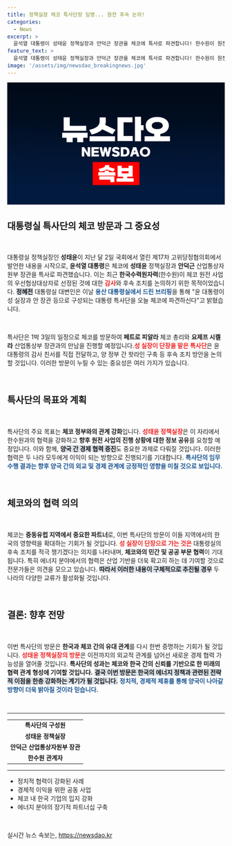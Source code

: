 ```yaml
---
title: 정책실장 체코 특사단장 임명... 원전 후속 논의!
categories:
  - News
excerpt: >
  윤석열 대통령이 성태윤 정책실장과 안덕근 장관을 체코에 특사로 파견합니다! 한수원이 원전 사업의 우선협상대상자로 선정된 가운데, 감사와 후속 조치를 논의하는 중요한 일정이 다가옵니다.
feature_text: >
  윤석열 대통령이 성태윤 정책실장과 안덕근 장관을 체코에 특사로 파견합니다! 한수원이 원전 사업의 우선협상대상자로 선정된 가운데, 감사와 후속 조치를 논의하는 중요한 일정이 다가옵니다.
image: '/assets/img/newsdao_breakingnews.jpg'
---
```


<p><img src="/assets/img/newsdao_breakingnews.jpg" alt="flaretime 속보" /></p>

<h2 data-ke-size="size26">대통령실 특사단의 체코 방문과 그 중요성</h2>

<p data-ke-size="size16">&nbsp;</p>

<p>대통령실 정책실장인 <b>성태윤</b>이 지난 달 2일 국회에서 열린 제17차 고위당정협의회에서 발언한 내용을 시작으로, <b>윤석열 대통령</b>은 체코에 <b>성태윤</b> 정책실장과 <b>안덕근</b> 산업통상자원부 장관을 특사로 파견했습니다. 이는 최근 <b>한국수력원자력</b>(한수원)이 체코 원전 사업의 우선협상대상자로 선정된 것에 대한 <b><span style="color: #ee2323;">감사</span></b>와 후속 조치를 논의하기 위한 목적이었습니다. <b><span style="background-color: #21538527;">정혜전</span></b> 대통령실 대변인은 이날 <b><span style="color: #1a5490;">용산 대통령실에서 드린 브리핑</span></b>을 통해 "윤 대통령이 성 실장과 안 장관 등으로 구성되는 대통령 특사단을 오늘 체코에 파견하신다"고 밝혔습니다.</p></p>

<p data-ke-size="size16">&nbsp;</p>

<p data-ke-size="size16">특사단은 1박 3일의 일정으로 체코를 방문하여 <b>페트로 피알라</b> 체코 총리와 <b>요제프 시켈라</b> 산업통상부 장관과의 만남을 진행할 예정입니다.<b><span style="color: #ee2323;">성 실장이 단장을 맡은 특사단</span></b>은 윤 대통령의 감사 친서를 직접 전달하고, 양 정부 간 핫라인 구축 등 후속 조치 방안을 논의할 것입니다. 이러한 방문이 누릴 수 있는 중요성은 여러 가지가 있습니다.</p>

<p data-ke-size="size16">&nbsp;</p>

<h2 data-ke-size="size26">특사단의 목표와 계획</h2>

<p data-ke-size="size16">&nbsp;</p>

<p>특사단의 주요 목표는 <b>체코 정부와의 관계 강화</b>입니다. <b><span style="color: #ee2323;">성태윤 정책실장</span></b>은 이 자리에서 한수원과의 협력을 강화하고 <b>향후 원전 사업의 진행 상황에 대한 정보 공유</b>를 요청할 예정입니다. 이와 함께, <b><span style="background-color: #21538527;">양국 간 경제 협력 증진</span></b>도 중요한 과제로 다뤄질 것입니다. 이러한 협력은 두 나라 모두에게 이익이 되는 방향으로 진행되기를 기대합니다. <b><span style="color: #1a5490;">특사단의 임무 수행 결과는 향후 양국 간의 외교 및 경제 관계에 긍정적인 영향을 미칠 것으로 보입니다.</span></b></p>

<p data-ke-size="size16">&nbsp;</p>

<h2 data-ke-size="size26">체코와의 협력 의의</h2>

<p data-ke-size="size16">&nbsp;</p>

<p>체코는 <b>중동유럽 지역에서 중요한 파트너</b>로, 이번 특사단의 방문이 이들 지역에서의 한국의 영향력을 확대하는 기회가 될 것입니다. <b><span style="color: #ee2323;">성 실장이 단장으로 가는 것은</span></b> 대통령실의 후속 조치를 적극 챙기겠다는 의지를 나타내며, <b>체코와의 민간 및 공공 부문 협력</b>이 기대됩니다. 특히 에너지 분야에서의 협력은 산업 기반을 더욱 확고히 하는 데 기여할 것으로 전문가들은 의견을 모으고 있습니다. <b><span style="background-color: #21538527;">따라서 이러한 내용이 구체적으로 추진될 경우</span></b> 두 나라의 다양한 교류가 활성화될 것입니다.</p>

<p data-ke-size="size16">&nbsp;</p>

<h2 data-ke-size="size26">결론: 향후 전망</h2>

<p data-ke-size="size16">&nbsp;</p>

<p>이번 특사단의 방문은 <b>한국과 체코 간의 유대 관계</b>를 다시 한번 증명하는 기회가 될 것입니다. <b><span style="color: #ee2323;">성태윤 정책실장의 방문</span></b>은 이전까지의 외교적 관계를 넘어선 새로운 경제 협력 가능성을 열어줄 것입니다. <b>특사단의 성과는 체코와 한국 간의 신뢰를 기반으로 한 미래의 협력 관계 형성에 기여할 것입니다.</b> <b><span style="background-color: #21538527;">결국 이번 방문은 한국의 에너지 정책과 관련된 전략적 이점을 한층 강화하는 계기가 될 것입니다.</span></b> <b><span style="color: #1a5490;">정치적, 경제적 제휴를 통해 양국이 나아갈 방향이 더욱 밝아질 것이라 믿습니다.</span></b></p>

<p data-ke-size="size16">&nbsp;</p>

<hr />

<table style="width: 100%;">
<tr>
<td style="text-align: center; height: 17px;"><b>특사단의 구성원</b></td>
</tr>
<tr>
<td style="text-align: center; height: 17px;"><b>성태윤 정책실장</b></td>
</tr>
<tr>
<td style="text-align: center; height: 17px;"><b>안덕근 산업통상자원부 장관</b></td>
</tr>
<tr>
<td style="text-align: center; height: 17px;"><b>한수원 관계자</b></td>
</tr>
</table> 

<hr /> 

<ul>
<li>정치적 협력이 강화된 사례</li>
<li>경제적 이익을 위한 공동 사업</li>
<li>체코 내 한국 기업의 입지 강화</li>
<li>에너지 분야의 장기적 파트너십 구축</li>
</ul> 

<p data-ke-size="size16">&nbsp;</p>
실시간 뉴스 속보는, <a href="https://newsdao.kr" rel="dofollow">https://newsdao.kr</a>


